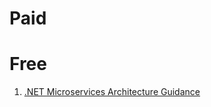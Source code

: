 # Paid

# Free
1. [.NET Microservices Architecture Guidance](https://dotnet.microsoft.com/en-us/learn/aspnet/microservices-architecture)